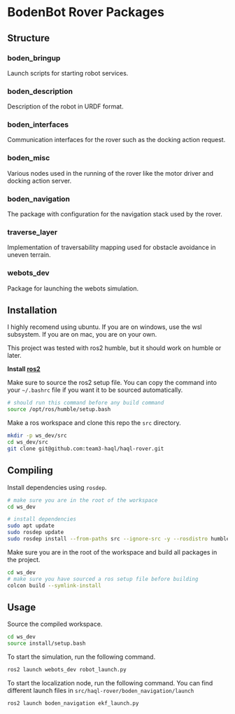# BodenBot Rover Packages

## Structure

### boden_bringup

Launch scripts for starting robot services.

### boden_description

Description of the robot in URDF format.

### boden_interfaces

Communication interfaces for the rover such as the docking action request.

### boden_misc

Various nodes used in the running of the rover like the motor driver and
docking action server.

### boden_navigation

The package with configuration for the navigation stack used by the rover.

### traverse_layer

Implementation of traversability mapping used for obstacle avoidance in
uneven terrain.

### webots_dev

Package for launching the webots simulation.

## Installation

I highly recomend using ubuntu. If you are on windows, use the wsl subsystem.
If you are on mac, you are on your own.

This project was tested with ros2 humble, but it should work on humble or later.

**Install [ros2](https://docs.ros.org/en/humble/Installation.html)**

Make sure to source the ros2 setup file. You can copy the command into
your `~/.bashrc` file if you want it to be sourced automatically.

```bash
# should run this command before any build command
source /opt/ros/humble/setup.bash
```

Make a ros workspace and clone this repo the `src` directory.

```bash
mkdir -p ws_dev/src
cd ws_dev/src
git clone git@github.com:team3-haql/haql-rover.git
```

## Compiling

Install dependencies using `rosdep`.

```bash
# make sure you are in the root of the workspace
cd ws_dev

# install dependencies
sudo apt update
sudo rosdep update
sudo rosdep install --from-paths src --ignore-src -y --rosdistro humble
```

Make sure you are in the root of the workspace and build all packages
in the project.

```bash
cd ws_dev
# make sure you have sourced a ros setup file before building
colcon build --symlink-install
```

## Usage

Source the compiled workspace.

```bash
cd ws_dev
source install/setup.bash
```

To start the simulation, run the following command.

```bash
ros2 launch webots_dev robot_launch.py 
```

To start the localization node, run the following command.
You can find different launch files in `src/haql-rover/boden_navigation/launch`

```bash
ros2 launch boden_navigation ekf_launch.py 
```
